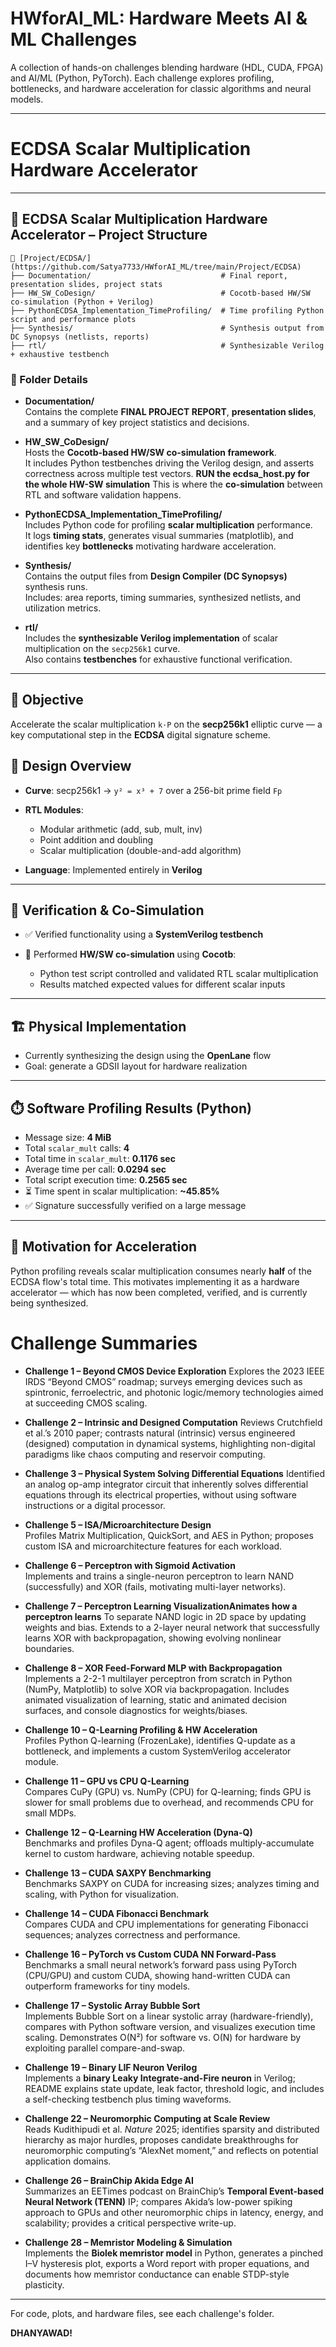 # HWforAI_ML: Hardware Meets AI & ML Challenges

A collection of hands-on challenges blending hardware (HDL, CUDA, FPGA) and AI/ML (Python, PyTorch). Each challenge explores profiling, bottlenecks, and hardware acceleration for classic algorithms and neural models.


---
# ECDSA Scalar Multiplication Hardware Accelerator

---

## 📂 ECDSA Scalar Multiplication Hardware Accelerator – Project Structure
```plaintext
🔗 [Project/ECDSA/](https://github.com/Satya7733/HWforAI_ML/tree/main/Project/ECDSA)
├── Documentation/                             # Final report, presentation slides, project stats
├── HW_SW_CoDesign/                            # Cocotb-based HW/SW co-simulation (Python + Verilog)
├── PythonECDSA_Implementation_TimeProfiling/  # Time profiling Python script and performance plots
├── Synthesis/                                 # Synthesis output from DC Synopsys (netlists, reports)
├── rtl/                                       # Synthesizable Verilog + exhaustive testbench
```


### 📁 Folder Details

- **Documentation/**  
  Contains the complete **FINAL PROJECT REPORT**, **presentation slides**, and a summary of key project statistics and decisions.

- **HW_SW_CoDesign/**  
  Hosts the **Cocotb-based HW/SW co-simulation framework**.  
  It includes Python testbenches driving the Verilog design, and asserts correctness across multiple test vectors.
  **RUN the ecdsa_host.py for the whole HW-SW simulation**
  This is where the **co-simulation** between RTL and software validation happens.

- **PythonECDSA_Implementation_TimeProfiling/**  
  Includes Python code for profiling **scalar multiplication** performance.  
  It logs **timing stats**, generates visual summaries (matplotlib), and identifies key **bottlenecks** motivating hardware acceleration.

- **Synthesis/**  
  Contains the output files from **Design Compiler (DC Synopsys)** synthesis runs.  
  Includes: area reports, timing summaries, synthesized netlists, and utilization metrics.

- **rtl/**  
  Includes the **synthesizable Verilog implementation** of scalar multiplication on the `secp256k1` curve.  
  Also contains **testbenches** for exhaustive functional verification.

---
## 🌟 Objective

Accelerate the scalar multiplication `k·P` on the **secp256k1** elliptic curve — a key computational step in the **ECDSA** digital signature scheme.


## 📀 Design Overview

* **Curve**: secp256k1 → `y² = x³ + 7` over a 256-bit prime field `Fp`
* **RTL Modules**:

  * Modular arithmetic (add, sub, mult, inv)
  * Point addition and doubling
  * Scalar multiplication (double-and-add algorithm)
* **Language**: Implemented entirely in **Verilog**

---

## 🧲 Verification & Co-Simulation

* ✅ Verified functionality using a **SystemVerilog testbench**
* 🔄 Performed **HW/SW co-simulation** using **Cocotb**:

  * Python test script controlled and validated RTL scalar multiplication
  * Results matched expected values for different scalar inputs

---

## 🏗️ Physical Implementation

* Currently synthesizing the design using the **OpenLane** flow
* Goal: generate a GDSII layout for hardware realization

---

## ⏱️ Software Profiling Results (Python)

* Message size: **4 MiB**
* Total `scalar_mult` calls: **4**
* Total time in `scalar_mult`: **0.1176 sec**
* Average time per call: **0.0294 sec**
* Total script execution time: **0.2565 sec**
* ⏳ Time spent in scalar multiplication: **\~45.85%**
* ✅ Signature successfully verified on a large message

---

## 🧠 Motivation for Acceleration

Python profiling reveals scalar multiplication consumes nearly **half** of the ECDSA flow's total time. This motivates implementing it as a hardware accelerator — which has now been completed, verified, and is currently being synthesized.

# Challenge Summaries

- **Challenge 1 – Beyond CMOS Device Exploration**
Explores the 2023 IEEE IRDS “Beyond CMOS” roadmap; surveys emerging devices such as spintronic, ferroelectric, and photonic logic/memory technologies aimed at succeeding CMOS scaling.

- **Challenge 2 – Intrinsic and Designed Computation**
Reviews Crutchfield et al.’s 2010 paper; contrasts natural (intrinsic) versus engineered (designed) computation in dynamical systems, highlighting non-digital paradigms like chaos computing and reservoir computing.

- **Challenge 3 – Physical System Solving Differential Equations**
Identified an analog op-amp integrator circuit that inherently solves differential equations through its electrical properties, without using software instructions or a digital processor.

- **Challenge 5 – ISA/Microarchitecture Design**  
  Profiles Matrix Multiplication, QuickSort, and AES in Python; proposes custom ISA and microarchitecture features for each workload.

- **Challenge 6 – Perceptron with Sigmoid Activation**  
  Implements and trains a single-neuron perceptron to learn NAND (successfully) and XOR (fails, motivating multi-layer networks).

- **Challenge 7 – Perceptron Learning VisualizationAnimates how a perceptron learns**
  To separate NAND logic in 2D space by updating weights and bias. Extends to a 2-layer neural network that successfully learns XOR with backpropagation, showing evolving nonlinear boundaries.

- **Challenge 8 – XOR Feed-Forward MLP with Backpropagation**  
  Implements a 2-2-1 multilayer perceptron from scratch in Python (NumPy, Matplotlib) to solve XOR via backpropagation. Includes animated visualization of learning, static and animated decision surfaces, and console diagnostics for weights/biases.

- **Challenge 10 – Q-Learning Profiling & HW Acceleration**  
  Profiles Python Q-learning (FrozenLake), identifies Q-update as a bottleneck, and implements a custom SystemVerilog accelerator module.

- **Challenge 11 – GPU vs CPU Q-Learning**  
  Compares CuPy (GPU) vs. NumPy (CPU) for Q-learning; finds GPU is slower for small problems due to overhead, and recommends CPU for small MDPs.

- **Challenge 12 – Q-Learning HW Acceleration (Dyna-Q)**  
  Benchmarks and profiles Dyna-Q agent; offloads multiply-accumulate kernel to custom hardware, achieving notable speedup.

- **Challenge 13 – CUDA SAXPY Benchmarking**  
  Benchmarks SAXPY on CUDA for increasing sizes; analyzes timing and scaling, with Python for visualization.

- **Challenge 14 – CUDA Fibonacci Benchmark**  
  Compares CUDA and CPU implementations for generating Fibonacci sequences; analyzes correctness and performance.

- **Challenge 16 – PyTorch vs Custom CUDA NN Forward-Pass**  
  Benchmarks a small neural network’s forward pass using PyTorch (CPU/GPU) and custom CUDA, showing hand-written CUDA can outperform frameworks for tiny models.

- **Challenge 17 – Systolic Array Bubble Sort**  
  Implements Bubble Sort on a linear systolic array (hardware-friendly), compares with Python software version, and visualizes execution time scaling. Demonstrates O(N²) for software vs. O(N) for hardware by exploiting parallel compare-and-swap.
  
- **Challenge 19 – Binary LIF Neuron Verilog**  
  Implements a **binary Leaky Integrate-and-Fire neuron** in Verilog; README explains state update, leak factor, threshold logic, and includes a self-checking testbench plus timing waveforms.

- **Challenge 22 – Neuromorphic Computing at Scale Review**  
  Reads Kudithipudi et al. *Nature* 2025; identifies sparsity and distributed hierarchy as major hurdles, proposes candidate breakthroughs for neuromorphic computing’s “AlexNet moment,” and reflects on potential application domains.

- **Challenge 26 – BrainChip Akida Edge AI**  
  Summarizes an EETimes podcast on BrainChip’s **Temporal Event-based Neural Network (TENN)** IP; compares Akida’s low-power spiking approach to GPUs and other neuromorphic chips in latency, energy, and scalability; provides a critical perspective write-up.

- **Challenge 28 – Memristor Modeling & Simulation**  
  Implements the **Biolek memristor model** in Python, generates a pinched I–V hysteresis plot, exports a Word report with proper equations, and documents how memristor conductance can enable STDP-style plasticity.



---

For code, plots, and hardware files, see each challenge's folder.

**DHANYAWAD!**
